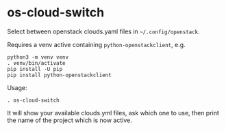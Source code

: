 # os-cloud-switch

Select between openstack clouds.yaml files in `~/.config/openstack`.

Requires a venv active containing `python-openstackclient`, e.g.

    python3 -m venv venv
    . venv/bin/activate
    pip install -U pip
    pip install python-openstackclient

Usage:

    . os-cloud-switch

It will show your available clouds.yml files, ask which one to use, then print the name
of the project which is now active.
